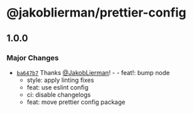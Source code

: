 # @jakoblierman/prettier-config

## 1.0.0

### Major Changes

- [`ba647b7`](https://github.com/JakobLierman/js-tooling/commit/ba647b71994947cf0e78de626d0fe394b63a5761) Thanks [@JakobLierman](https://github.com/JakobLierman)! - - feat!: bump node
  - style: apply linting fixes
  - feat: use eslint config
  - ci: disable changelogs
  - feat: move prettier config package
